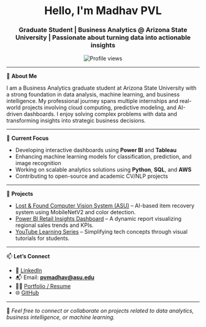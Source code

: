 <h1 align="center">Hello, I'm Madhav PVL</h1>
<h3 align="center">Graduate Student | Business Analytics @ Arizona State University | Passionate about turning data into actionable insights</h3>

<p align="center">
  <img src="https://komarev.com/ghpvc/?username=madhavpvl&label=Profile%20views&color=0e75b6&style=flat" alt="Profile views" />
</p>

---

🎯 **About Me**

I am a Business Analytics graduate student at Arizona State University with a strong foundation in data analysis, machine learning, and business intelligence. My professional journey spans multiple internships and real-world projects involving cloud computing, predictive modeling, and AI-driven dashboards. I enjoy solving complex problems with data and transforming insights into strategic business decisions.

---

💼 **Current Focus**

- Developing interactive dashboards using **Power BI** and **Tableau**
- Enhancing machine learning models for classification, prediction, and image recognition
- Working on scalable analytics solutions using **Python**, **SQL**, and **AWS**
- Contributing to open-source and academic CV/NLP projects

---

📌 **Projects**
- [Lost & Found Computer Vision System (ASU)](https://github.com/madhavpvl/asu-lostandfound-cv) – AI-based item recovery system using MobileNetV2 and color detection.
- [Power BI Retail Insights Dashboard](https://github.com/madhavpvl/powerbi) – A dynamic report visualizing regional sales trends and KPIs.
- [YouTube Learning Series](https://www.youtube.com/@WORKSAFTERCOLLEGE) – Simplifying tech concepts through visual tutorials for students.

---

📫 **Let’s Connect**

- 📍 [LinkedIn](https://www.linkedin.com/in/madhavpvl)
- 📬 Email: **pvmadhav@asu.edu**
- 🧑‍💻 [Portfolio / Resume](https://drive.google.com/file/d/19Mak7bDwzxiWkgt6ujrxXVUvA5qiPMUW/view?usp=sharing)
- 🌐 [GitHub](https://github.com/madhavpvl)

---

📌 *Feel free to connect or collaborate on projects related to data analytics, business intelligence, or machine learning.*
